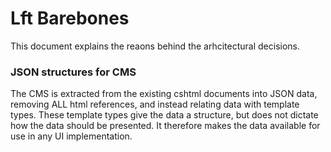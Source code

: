 # Lft Barebones

This document explains the reaons behind the arhcitectural decisions.

### JSON structures for CMS

The CMS is extracted from the existing cshtml documents into JSON data, removing ALL html references, and instead relating data with template types. These template types give the data a structure, but does not dictate how the data should be presented. It therefore makes the data available for use in any UI implementation.

